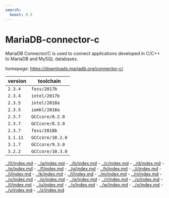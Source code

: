 ```yaml
---
search:
  boost: 0.5
---
```

# MariaDB-connector-c

MariaDB Connector/C is used to connect applications developed in C/C++ to MariaDB and MySQL databases.

*homepage*: <https://downloads.mariadb.org/connector-c/>

version | toolchain
--------|----------
``2.3.4`` | ``foss/2017b``
``2.3.4`` | ``intel/2017b``
``2.3.5`` | ``intel/2018a``
``2.3.5`` | ``iomkl/2018a``
``2.3.7`` | ``GCCcore/8.2.0``
``2.3.7`` | ``GCCcore/8.3.0``
``2.3.7`` | ``foss/2018b``
``3.1.11`` | ``GCCcore/10.2.0``
``3.1.7`` | ``GCCcore/9.3.0``
``3.2.2`` | ``GCCcore/10.3.0``

[../0/index.md](0) - [../a/index.md](a) - [../b/index.md](b) - [../c/index.md](c) - [../d/index.md](d) - [../e/index.md](e) - [../f/index.md](f) - [../g/index.md](g) - [../h/index.md](h) - [../i/index.md](i) - [../j/index.md](j) - [../k/index.md](k) - [../l/index.md](l) - [../m/index.md](m) - [../n/index.md](n) - [../o/index.md](o) - [../p/index.md](p) - [../q/index.md](q) - [../r/index.md](r) - [../s/index.md](s) - [../t/index.md](t) - [../u/index.md](u) - [../v/index.md](v) - [../w/index.md](w) - [../x/index.md](x) - [../y/index.md](y) - [../z/index.md](z)

